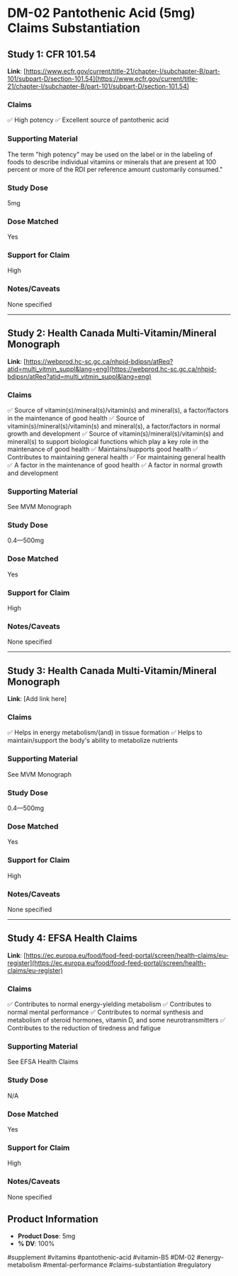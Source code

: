 # DM-02 Pantothenic Acid (5mg) Claims Substantiation

## Study 1: CFR 101.54
**Link**: [https://www.ecfr.gov/current/title-21/chapter-I/subchapter-B/part-101/subpart-D/section-101.54](https://www.ecfr.gov/current/title-21/chapter-I/subchapter-B/part-101/subpart-D/section-101.54)

### Claims
✅ High potency
✅ Excellent source of pantothenic acid

### Supporting Material
The term "high potency" may be used on the label or in the labeling of foods to describe individual vitamins or minerals that are present at 100 percent or more of the RDI per reference amount customarily consumed."

### Study Dose
5mg

### Dose Matched
Yes

### Support for Claim
High

### Notes/Caveats
None specified

---

## Study 2: Health Canada Multi-Vitamin/Mineral Monograph
**Link**: [https://webprod.hc-sc.gc.ca/nhpid-bdipsn/atReq?atid=multi_vitmin_suppl&lang=eng](https://webprod.hc-sc.gc.ca/nhpid-bdipsn/atReq?atid=multi_vitmin_suppl&lang=eng)

### Claims
✅ Source of vitamin(s)/mineral(s)/vitamin(s) and mineral(s), a factor/factors in the maintenance of good health
✅ Source of vitamin(s)/mineral(s)/vitamin(s) and mineral(s), a factor/factors in normal growth and development
✅ Source of vitamin(s)/mineral(s)/vitamin(s) and mineral(s) to support biological functions which play a key role in the maintenance of good health
✅ Maintains/supports good health
✅ Contributes to maintaining general health
✅ For maintaining general health
✅ A factor in the maintenance of good health
✅ A factor in normal growth and development

### Supporting Material
See MVM Monograph

### Study Dose
0.4—500mg

### Dose Matched
Yes

### Support for Claim
High

### Notes/Caveats
None specified

---

## Study 3: Health Canada Multi-Vitamin/Mineral Monograph
**Link**: [Add link here]

### Claims
✅ Helps in energy metabolism/(and) in tissue formation
✅ Helps to maintain/support the body's ability to metabolize nutrients

### Supporting Material
See MVM Monograph

### Study Dose
0.4—500mg

### Dose Matched
Yes

### Support for Claim
High

### Notes/Caveats
None specified

---

## Study 4: EFSA Health Claims
**Link**: [https://ec.europa.eu/food/food-feed-portal/screen/health-claims/eu-register](https://ec.europa.eu/food/food-feed-portal/screen/health-claims/eu-register)

### Claims
✅ Contributes to normal energy-yielding metabolism
✅ Contributes to normal mental performance
✅ Contributes to normal synthesis and metabolism of steroid hormones, vitamin D, and some neurotransmitters
✅ Contributes to the reduction of tiredness and fatigue

### Supporting Material
See EFSA Health Claims

### Study Dose
N/A

### Dose Matched
Yes

### Support for Claim
High

### Notes/Caveats
None specified

## Product Information
- **Product Dose**: 5mg
- **% DV**: 100%

#supplement #vitamins #pantothenic-acid #vitamin-B5 #DM-02 #energy-metabolism #mental-performance #claims-substantiation #regulatory